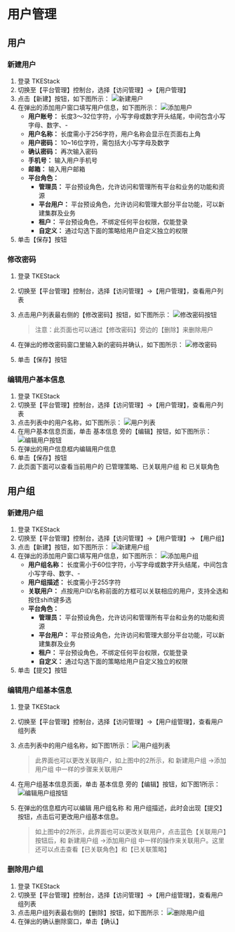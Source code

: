 # 用户管理

## 用户

### 新建用户

1. 登录 TKEStack
2. 切换至【平台管理】控制台，选择【访问管理】->【用户管理】
3. 点击【新建】按钮，如下图所示： ![新建用户](../../../../../images/新建用户.png)
4. 在弹出的添加用户窗口填写用户信息，如下图所示： ![添加用户](../../../../../images/添加用户.png)
   - **用户账号：** 长度3～32位字符，小写字母或数字开头结尾，中间包含小写字母、数字、-
   - **用户名称：** 长度需小于256字符，用户名称会显示在页面右上角
   - **用户密码：** 10~16位字符，需包括大小写字母及数字
   - **确认密码：** 再次输入密码
   - **手机号：** 输入用户手机号
   - **邮箱：** 输入用户邮箱
   - **平台角色：**
     - **管理员：** 平台预设角色，允许访问和管理所有平台和业务的功能和资源
     - **平台用户：** 平台预设角色，允许访问和管理大部分平台功能，可以新建集群及业务
     - **租户：** 平台预设角色，不绑定任何平台权限，仅能登录
     - **自定义：**  通过勾选下面的策略给用户自定义独立的权限
5. 单击【保存】按钮

### 修改密码

1. 登录 TKEStack

2. 切换至【平台管理】控制台，选择【访问管理】->【用户管理】，查看用户列表

3. 点击用户列表最右侧的【修改密码】按钮，如下图所示： ![修改密码按钮](../../../../../images/修改密码按钮.png) 

   > 注意：此页面也可以通过【修改密码】旁边的【删除】来删除用户

4. 在弹出的修改密码窗口里输入新的密码并确认，如下图所示： ![修改密码](../../../../../images/修改密码.png) 

5. 单击【保存】按钮

### 编辑用户基本信息

1. 登录 TKEStack
2. 切换至【平台管理】控制台，选择【访问管理】->【用户管理】，查看用户列表
3. 点击列表中的用户名称，如下图所示： ![用户列表](../../../../../images/用户列表.png) 
4. 在用户基本信息页面，单击 基本信息 旁的【编辑】按钮，如下图所示： ![编辑用户按钮](../../../../../images/编辑用户按钮.png) 
5. 在弹出的用户信息框内编辑用户信息
6. 单击【保存】按钮
7. 此页面下面可以查看当前用户的 已管理策略、已关联用户组 和 已关联角色

## 用户组
### 新建用户组
  1. 登录 TKEStack
  2. 切换至【平台管理】控制台，选择【访问管理】->【用户管理】-> 【用户组】
  3. 点击【新建】按钮，如下图所示：
      ![新建用户组](../../../../../images/新建用户组.png)
  4. 在弹出的添加用户窗口填写用户信息，如下图所示：
      ![添加用户组](../../../../../images/添加用户组.png)
      + **用户组名称：** 长度需小于60位字符，小写字母或数字开头结尾，中间包含小写字母、数字、-
      + **用户组描述：** 长度需小于255字符
      + **关联用户：** 点按用户ID/名称前面的方框可以关联相应的用户，支持全选和按住shift键多选
      + **平台角色：** 
        + **管理员：** 平台预设角色，允许访问和管理所有平台和业务的功能和资源
        + **平台用户：** 平台预设角色，允许访问和管理大部分平台功能，可以新建集群及业务
        + **租户：** 平台预设角色，不绑定任何平台权限，仅能登录
        + **自定义：**  通过勾选下面的策略给用户自定义独立的权限
  5. 单击【提交】按钮
### 编辑用户组基本信息
  1. 登录 TKEStack

  2. 切换至【平台管理】控制台，选择【访问管理】->【用户组管理】，查看用户组列表

  3. 点击列表中的用户组名称，如下图1所示：
      ![用户组列表](../../../../../images/用户组列表.png) 
      
      > 此界面也可以更改关联用户，如上图中的2所示，和 新建用户组 ->添加用户组 中一样的步骤来关联用户
4. 在用户组基本信息页面，单击 基本信息 旁的【编辑】按钮，如下图1所示：
   ![编辑用户组按钮](../../../../../images/编辑用户组按钮.png) 

5. 在弹出的信息框内可以编辑 用户组名称 和 用户组描述，此时会出现【提交】按钮，点击后可更改用户组基本信息。

   > 如上图中的2所示，此界面也可以更改关联用户，点击蓝色【关联用户】按钮后，和 新建用户组 ->添加用户组 中一样的操作来关联用户。这里还可以点击查看【已关联角色】和【已关联策略】

### 删除用户组
  1. 登录 TKEStack
  2. 切换至【平台管理】控制台，选择【访问管理】->【用户组管理】，查看用户组列表
  3. 点击用户组列表最右侧的【删除】按钮，如下图所示：
      ![删除用户组](../../../../../images/删除用户组.png) 
  4. 在弹出的确认删除窗口，单击【确认】